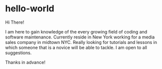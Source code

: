 # hello-world

Hi There!

I am here to gain knowledge of the every growing field of coding and software maintenance. Currently reside in New York working for a media sales company in midtown NYC.  Really looking for tutorials and lessons in which someone that is a novice will be able to tackle.  I am open to all suggestions.

Thanks in advance!
